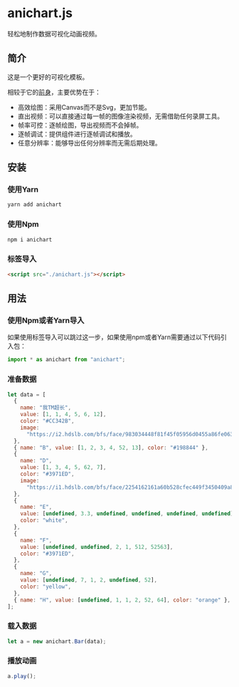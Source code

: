 # anichart.js

轻松地制作数据可视化动画视频。

## 简介

这是一个更好的可视化模板。

相较于它的[前身](https://github.com/Jannchie/Historical-ranking-data-visualization-based-on-d3.js)，主要优势在于：

- 高效绘图：采用Canvas而不是Svg，更加节能。
- 直出视频：可以直接通过每一帧的图像渲染视频，无需借助任何录屏工具。
- 帧率可控：逐帧绘图，导出视频而不会掉帧。
- 逐帧调试：提供组件进行逐帧调试和播放。
- 任意分辨率：能够导出任何分辨率而无需后期处理。

## 安装

### 使用Yarn

```bash
yarn add anichart
```

### 使用Npm

```bash
npm i anichart
```

### 标签导入

```html
<script src="./anichart.js"></script>
```

## 用法

### 使用Npm或者Yarn导入

如果使用标签导入可以跳过这一步，如果使用npm或者Yarn需要通过以下代码引入包：

``` js
import * as anichart from "anichart";
```

### 准备数据

```js
let data = [
  {
    name: "我TM超长",
    value: [1, 1, 4, 5, 6, 12],
    color: "#CC342B",
    image:
      "https://i2.hdslb.com/bfs/face/983034448f81f45f05956d0455a86fe0639d6a36.jpg@80w_80h.jpg",
  },
  { name: "B", value: [1, 2, 3, 4, 52, 13], color: "#198844" },
  {
    name: "D",
    value: [1, 3, 4, 5, 62, 7],
    color: "#3971ED",
    image:
      "https://i1.hdslb.com/bfs/face/2254162161a60b528cfec449f3450409a81ebc37.jpg@80w_80h.jpg",
  },
  {
    name: "E",
    value: [undefined, 3.3, undefined, undefined, undefined, undefined],
    color: "white",
  },
  {
    name: "F",
    value: [undefined, undefined, 2, 1, 512, 52563],
    color: "#3971ED",
  },
  {
    name: "G",
    value: [undefined, 7, 1, 2, undefined, 52],
    color: "yellow",
  },
  { name: "H", value: [undefined, 1, 1, 2, 52, 64], color: "orange" },
];
```

### 载入数据

```js
let a = new anichart.Bar(data);
```

### 播放动画

```js
a.play();
```
